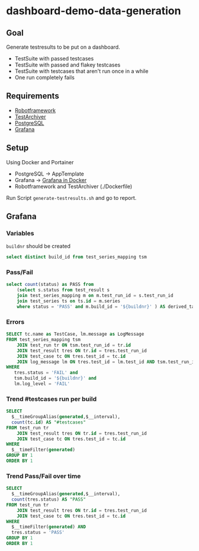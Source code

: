 # dashboard-demo-data-generation

## Goal
Generate testresults to be put on a dashboard.

* TestSuite with passed testcases
* TestSuite with passed and flakey testcases
* TestSuite with testcases that aren't run once in a while
* One run completely fails

## Requirements
* [Robotframework](https://robotframework.org/)
* [TestArchiver](https://github.com/salabs/TestArchiver)
* [PostgreSQL](https://www.postgresql.org)
* [Grafana](https://grafana.com/)

## Setup
Using Docker and Portainer

* PostgreSQL -> AppTemplate
* Grafana -> [Grafana in Docker](https://grafana.com/docs/grafana/latest/setup-grafana/installation/docker/) 
* Robotframework and TestArchiver (./Dockerfile)

Run Script `generate-testresults.sh` and go to report.

## Grafana

### Variables
`buildnr` should be created
```sql
select distinct build_id from test_series_mapping tsm 
```

### Pass/Fail
```sql
select count(status) as PASS from 
    (select s.status from test_result s
    join test_series_mapping m on m.test_run_id = s.test_run_id
    join test_series ts on ts.id = m.series
    where status = 'PASS' and m.build_id = '${buildnr}' ) AS derived_table
```

### Errors
```sql
SELECT tc.name as TestCase, lm.message as LogMessage
FROM test_series_mapping tsm
    JOIN test_run tr ON tsm.test_run_id = tr.id
    JOIN test_result tres ON tr.id = tres.test_run_id
    JOIN test_case tc ON tres.test_id = tc.id 
    JOIN log_message lm ON tres.test_id = lm.test_id AND tsm.test_run_id = lm.test_run_id
WHERE 
   tres.status = 'FAIL' and 
   tsm.build_id = '${buildnr}' and
   lm.log_level = 'FAIL'
```

### Trend #testcases run per build
```sql
SELECT
  $__timeGroupAlias(generated,$__interval),
  count(tc.id) AS "#testcases"
FROM test_run tr
    JOIN test_result tres ON tr.id = tres.test_run_id 
    JOIN test_case tc ON tres.test_id = tc.id
WHERE
  $__timeFilter(generated)
GROUP BY 1
ORDER BY 1
```

### Trend Pass/Fail over time
```sql
SELECT
  $__timeGroupAlias(generated,$__interval),
  count(tres.status) AS "PASS"
FROM test_run tr
    JOIN test_result tres ON tr.id = tres.test_run_id 
    JOIN test_case tc ON tres.test_id = tc.id
WHERE
  $__timeFilter(generated) AND
  tres.status = 'PASS'  
GROUP BY 1
ORDER BY 1
```